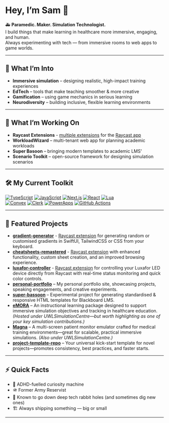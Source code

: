 # Hey, I’m Sam 👋  

🚑 **Paramedic. Maker. Simulation Technologist.**  
I build things that make learning in healthcare more immersive, engaging, and human.  
Always experimenting with tech — from immersive rooms to web apps to game worlds.

---

## 🌟 What I’m Into
- **Immersive simulation** – designing realistic, high-impact training experiences  
- **EdTech** – tools that make teaching smoother & more creative  
- **Gamification** – using game mechanics in serious learning  
- **Neurodiversity** – building inclusive, flexible learning environments  

---

## 🔭 What I’m Working On
- **Raycast Extensions** - [multiple extensions](https://github.com/search?q=owner%3Asmcnab1%20topic%3Araycast&type=repositories) for the [Raycast app](https://raycast.com/smcnab1)
- **WorkloadWizard** – multi-tenant web app for planning academic workloads  
- **Super Basoon** – bringing modern templates to academic LMS'
- **Scenario Toolkit** – open-source framework for designing simulation scenarios  

---

## 🛠 My Current Toolkit
[![TypeScript](https://img.shields.io/badge/TypeScript-3178C6?style=flat-square&logo=typescript&logoColor=white)](https://www.typescriptlang.org/) 
[![JavaScript](https://img.shields.io/badge/JavaScript-F7DF1E?style=flat-square&logo=javascript&logoColor=black)](https://developer.mozilla.org/en-US/docs/Web/JavaScript) 
[![Next.js](https://img.shields.io/badge/Next.js-000000?style=flat-square&logo=nextdotjs&logoColor=white)](https://nextjs.org/) 
[![React](https://img.shields.io/badge/React-20232A?style=flat-square&logo=react&logoColor=61DAFB)](https://react.dev/) 
[![Lua](https://img.shields.io/badge/Lua-2C2D72?style=flat-square&logo=lua&logoColor=white)](https://www.lua.org/)  
[![Convex](https://img.shields.io/badge/Convex-000000?style=flat-square&logo=convex&logoColor=white)](https://convex.dev/) 
[![Clerk](https://img.shields.io/badge/Clerk-3B82F6?style=flat-square&logo=clerk&logoColor=white)](https://clerk.com/) 
[![PowerApps](https://img.shields.io/badge/PowerApps-742774?style=flat-square&logo=powerapps&logoColor=white)](https://powerapps.microsoft.com/) 
[![GitHub Actions](https://img.shields.io/badge/GitHub%20Actions-2088FF?style=flat-square&logo=githubactions&logoColor=white)](https://github.com/features/actions) 

---

## 🚀 Featured Projects
- **[gradient-generator](https://github.com/smcnab1/gradient-generator)** - [Raycast extension](https://www.raycast.com/smcnab1/gradient-generator) for generating random or customised gradients in SwiftUI, TailwindCSS or CSS from your keyboard.
- **[cheatsheets-remastered](https://github.com/smcnab1/cheatsheets-remastered)** - [Raycast extension](https://www.raycast.com/smcnab1/cheatsheets-remastered) with enhanced functionality, custom sheet creation, and an improved browsing experience.
- **[luxafor-controller](https://github.com/smcnab1/luxafor-controller)** - [Raycast extension](https://www.raycast.com/smcnab1/luxafor-controller) for controlling your Luxafor LED device directly from Raycast with real-time status monitoring and quick color controls. 
- **[personal-portfolio](https://github.com/smcnab1/personal-portfolio)** – My personal portfolio site, showcasing projects, speaking engagements, and creative experiments.
- **[super-bassoon](https://github.com/smcnab1/super-bassoon)** – Experimental project for generating standardised & responsive HTML templates for Blackboard LMS.
- **[eMORA](https://github.com/UWLSimulationCentre/eMORA)** – An instructional learning package designed to support immersive simulation objectives and tracking in healthcare education. *(Hosted under UWLSimulationCentre—but worth highlighting as one of your key simulation contributions.)*  
- **[Magna](https://github.com/UWLSimulationCentre/Magna)** – A multi-screen patient monitor emulator crafted for medical training environments—great for scalable, practical immersive simulations. *(Also under UWLSimulationCentre.)*  
- **[project-template-repo](https://github.com/smcnab1/project-template-repo)** – Your universal kick-start template for novel projects—promotes consistency, best practices, and faster starts.

---

## ⚡ Quick Facts
- 🧠 ADHD-fuelled curiosity machine  
- 🪖 Former Army Reservist  
- 🐇 Known to go down deep tech rabbit holes (and sometimes dig new ones)  
- 🏗 Always shipping something — big or small  

---
